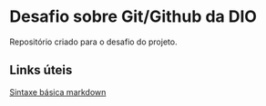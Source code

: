 # Desafio sobre Git/Github da DIO 
Repositório criado para o desafio do projeto.

## Links úteis
[Sintaxe básica markdown](https://www.markdownguide.org/basic-syntax/)

